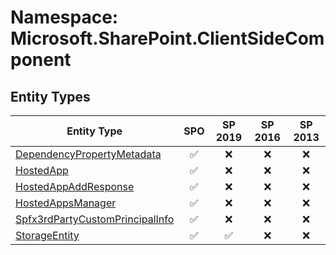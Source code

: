 # Namespace: Microsoft.SharePoint.ClientSideComponent

## Entity Types

Entity Type | SPO | SP 2019 | SP 2016 | SP 2013
----------|:---:|:-------:|:-------:|:-------:
[DependencyPropertyMetadata](./EntityTypes/DependencyPropertyMetadata.md) | ✅ | ❌ | ❌ | ❌
[HostedApp](./EntityTypes/HostedApp.md) | ✅ | ❌ | ❌ | ❌
[HostedAppAddResponse](./EntityTypes/HostedAppAddResponse.md) | ✅ | ❌ | ❌ | ❌
[HostedAppsManager](./EntityTypes/HostedAppsManager.md) | ✅ | ❌ | ❌ | ❌
[Spfx3rdPartyCustomPrincipalInfo](./EntityTypes/Spfx3rdPartyCustomPrincipalInfo.md) | ✅ | ❌ | ❌ | ❌
[StorageEntity](./EntityTypes/StorageEntity.md) | ✅ | ✅ | ❌ | ❌